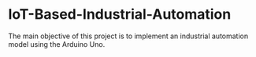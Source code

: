 # IoT-Based-Industrial-Automation
The main objective of this project is to implement an industrial automation model using the Arduino Uno.
